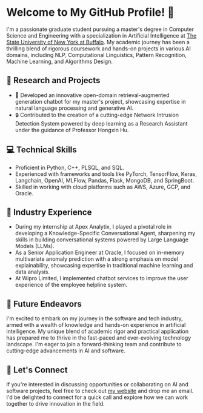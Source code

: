 # Welcome to My GitHub Profile! 👋

I'm a passionate graduate student pursuing a master's degree in Computer Science and Engineering with a specialization in Artificial Intelligence at [The State University of New York at Buffalo](https://www.buffalo.edu/). My academic journey has been a thrilling blend of rigorous coursework and hands-on projects in various AI domains, including NLP, Computational Linguistics, Pattern Recognition, Machine Learning, and Algorithms Design.

## 🔬 Research and Projects
- 🤖 Developed an innovative open-domain retrieval-augmented generation chatbot for my master's project, showcasing expertise in natural language processing and generative AI.
- 🔒 Contributed to the creation of a cutting-edge Network Intrusion Detection System powered by deep learning as a Research Assistant under the guidance of Professor Hongxin Hu.

## 💻 Technical Skills
- Proficient in Python, C++, PLSQL, and SQL.
- Experienced with frameworks and tools like PyTorch, TensorFlow, Keras, Langchain, OpenAI, MLFlow, Pandas, Flask, MongoDB, and SpringBoot.
- Skilled in working with cloud platforms such as AWS, Azure, GCP, and Oracle.

## 🏢 Industry Experience
- During my internship at Apex Analytix, I played a pivotal role in developing a Knowledge-Specific Conversational Agent, sharpening my skills in building conversational systems powered by Large Language Models (LLMs).
- As a Senior Application Engineer at Oracle, I focused on in-memory multivariate anomaly prediction with a strong emphasis on model explainability, showcasing expertise in traditional machine learning and data analysis.
- At Wipro Limited, I implemented chatbot services to improve the user experience of the employee helpline system.

## 🚀 Future Endeavors
I'm excited to embark on my journey in the software and tech industry, armed with a wealth of knowledge and hands-on experience in artificial intelligence. My unique blend of academic rigor and practical application has prepared me to thrive in the fast-paced and ever-evolving technology landscape. I'm eager to join a forward-thinking team and contribute to cutting-edge advancements in AI and software.

## 📧 Let's Connect
If you're interested in discussing opportunities or collaborating on AI and software projects, feel free to check out [my website](https://rahulyad011.github.io/) and drop me an email. I'd be delighted to connect for a quick call and explore how we can work together to drive innovation in the field.
